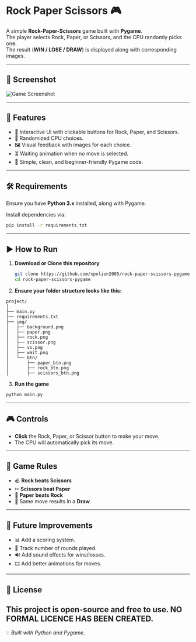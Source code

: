 # Rock Paper Scissors 🎮

A simple **Rock-Paper-Scissors** game built with **Pygame**.  
The player selects Rock, Paper, or Scissors, and the CPU randomly picks one.  
The result (**WIN / LOSE / DRAW**) is displayed along with corresponding images.

---

## 📸 Screenshot
![Game Screenshot](https://i.ibb.co/SwZM9gQ9/Screenshot-2025-08-11-131121.png)

---

## 🚀 Features
- 🎯 Interactive UI with clickable buttons for Rock, Paper, and Scissors.
- 🤖 Randomized CPU choices.
- 🖼 Visual feedback with images for each choice.
- ⏳ Waiting animation when no move is selected.
- 🐍 Simple, clean, and beginner-friendly Pygame code.

---

## 🛠 Requirements
Ensure you have **Python 3.x** installed, along with Pygame.

Install dependencies via:
```bash
pip install -r requirements.txt
```

---

## ▶ How to Run
1. **Download or Clone this repository**  
   ```bash
   git clone https://github.com/xpolion2005/rock-paper-scissors-pygame.git
   cd rock-paper-scissors-pygame
   ```

2. **Ensure your folder structure looks like this:**
```
project/
│
├── main.py
├── requirements.txt
├── img/
│   ├── background.png
│   ├── paper.png
│   ├── rock.png
│   ├── scissor.png
│   ├── vs.png
│   ├── wait.png
│   └── btn/
│       ├── paper_btn.png
│       ├── rock_btn.png
│       ├── scissors_btn.png
```

3. **Run the game**
```bash
python main.py
```

---

## 🎮 Controls
- **Click** the Rock, Paper, or Scissor button to make your move.
- The CPU will automatically pick its move.

---

## 📜 Game Rules
- 🪨 **Rock beats Scissors**
- ✂ **Scissors beat Paper**
- 📄 **Paper beats Rock**
- 🔁 Same move results in a **Draw**.

---

## 🧩 Future Improvements
- 📊 Add a scoring system.
- 🔢 Track number of rounds played.
- 🔊 Add sound effects for wins/losses.
- 🎞 Add better animations for moves.

---

## 📄 License
This project is open-source and free to use. NO FORMAL LICENCE HAS BEEN CREATED.
---

💡 *Built with Python and Pygame.*
